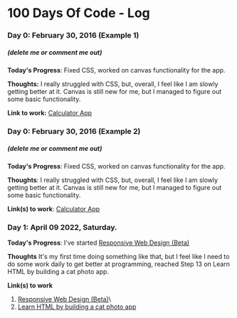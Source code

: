 # 100 Days Of Code - Log

### Day 0: February 30, 2016 (Example 1)
##### (delete me or comment me out)

**Today's Progress**: Fixed CSS, worked on canvas functionality for the app.

**Thoughts:** I really struggled with CSS, but, overall, I feel like I am slowly getting better at it. Canvas is still new for me, but I managed to figure out some basic functionality.

**Link to work:** [Calculator App](http://www.example.com)

### Day 0: February 30, 2016 (Example 2)
##### (delete me or comment me out)

**Today's Progress**: Fixed CSS, worked on canvas functionality for the app.

**Thoughts**: I really struggled with CSS, but, overall, I feel like I am slowly getting better at it. Canvas is still new for me, but I managed to figure out some basic functionality.

**Link(s) to work**: [Calculator App](http://www.example.com)


### Day 1: April 09 2022, Saturday.

**Today's Progress**: I've started [Responsive Web Design (Beta)](https://www.freecodecamp.org/learn/2022/responsive-web-design/)

**Thoughts** It's my first time doing something like that, but I feel like I need to do some work daily to get better at programming, reached Step 13 on Learn HTML by building a cat photo app.

**Link(s) to work**
1. [Responsive Web Design (Beta)](https://www.freecodecamp.org/learn/2022/responsive-web-design/)\
2. [Learn HTML by building a cat photo app](https://www.freecodecamp.org/learn/2022/responsive-web-design/learn-html-by-building-a-cat-photo-app/)
